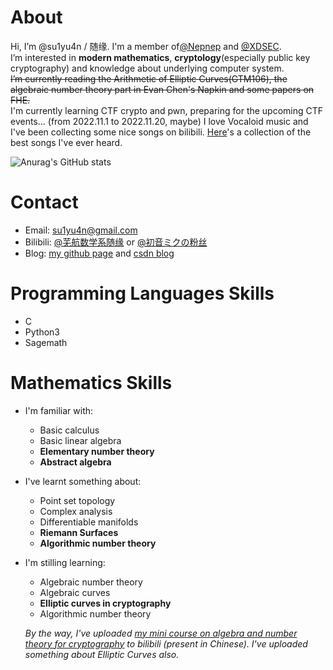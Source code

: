 # About
Hi, I’m @su1yu4n / 随缘. I'm a member of[@Nepnep](https://ctftime.org/team/106104) and [@XDSEC](https://github.com/XDSEC).  \
I’m interested in **modern mathematics**, **cryptology**(especially public key cryptography) and knowledge about underlying computer system. \
~~I’m currently reading the Arithmetic of Elliptic Curves(GTM106), the algebraic number theory part in Evan Chen's Napkin and some papers on FHE.~~
\
I'm currently learning CTF crypto and pwn, preparing for the upcoming CTF events... (from 2022.11.1 to 2022.11.20, maybe) 
I love Vocaloid music and I've been collecting some nice songs on bilibili. [Here](https://space.bilibili.com/486203906/favlist?fid=1416101706)'s a collection of the best songs I've ever heard. 
<!--- - 💞️ I’m looking to collaborate on ... --->

![Anurag's GitHub stats](https://github-readme-stats.vercel.app/api?username=su1yu4n&count_private=true&theme=cobalt&show_icons=true)

# Contact 
- Email: su1yu4n@gmail.com
- Bilibili: [@芜航数学系随缘](https://space.bilibili.com/5896804) or [@初音ミクの粉丝](https://space.bilibili.com/486203906)
- Blog: [my github page](su1yu4n.github.io) and [csdn blog](blog.csdn.net/qq_42667481)

# Programming Languages Skills
- C
- Python3
- Sagemath

# Mathematics Skills
- I'm familiar with:
  - Basic calculus
  - Basic linear algebra
  - **Elementary number theory**
  - **Abstract algebra**
- I've learnt something about: 
  - Point set topology
  - Complex analysis
  - Differentiable manifolds
  - **Riemann Surfaces**
  - **Algorithmic number theory** 
- I'm stilling learning:
  - Algebraic number theory
  - Algebraic curves
  - **Elliptic curves in cryptography**
  - Algorithmic number theory 

  *By the way, I've uploaded [my mini course on algebra and number theory for cryptography](https://www.bilibili.com/video/BV16F411377F) to bilibili (present in Chinese). I've uploaded something about Elliptic Curves also.*


<!---
su1yu4n/su1yu4n is a ✨ special ✨ repository because its `README.md` (this file) appears on your GitHub profile.
You can click the Preview link to take a look at your changes.
--->
